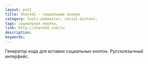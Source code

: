 ```yaml
---
layout: post
title: Share42 — социальные кнопки
category: tools-webmaster, social-buttons, 
tags: социальная кнопка, 
link: http://share42.com/ru
description: 
keywords: 
---
```


<p>Генератор кода для вставки социальных кнопок. Русскоязычный интерфейс.</p>
